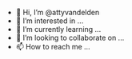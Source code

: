 - 👋 Hi, I’m @attyvandelden
- 👀 I’m interested in ...
- 🌱 I’m currently learning ...
- 💞️ I’m looking to collaborate on ...
- 📫 How to reach me ...

<!---
attyvandelden/attyvandelden is a ✨ special ✨ repository because its `README.md` (this file) appears on your GitHub profile.
You can click the Preview link to take a look at your changes.
--->
